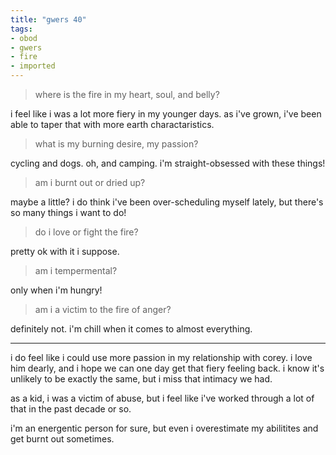 ```yaml
---
title: "gwers 40"
tags:
- obod
- gwers
- fire
- imported
---
```


> where is the fire in my heart, soul, and belly?

i feel like i was a lot more fiery in my younger days. as i've grown, i've been able to taper that with more earth charactaristics.

> what is my burning desire, my passion?

cycling and dogs. oh, and camping. i'm straight-obsessed with these things!

> am i burnt out or dried up?

maybe a little? i do think i've been over-scheduling myself lately, but there's so many things i want to do!

> do i love or fight the fire?

pretty ok with it i suppose.

> am i tempermental?

only when i'm hungry!

> am i a victim to the fire of anger?

definitely not. i'm chill when it comes to almost everything.

---

i do feel like i could use more passion in my relationship with corey. i love him dearly, and i hope we can one day get that fiery feeling back. i know it's unlikely to be exactly the same, but i miss that intimacy we had.

as a kid, i was a victim of abuse, but i feel like i've worked through a lot of that in the past decade or so.

i'm an energentic person for sure, but even i overestimate my abilitites and get burnt out sometimes.